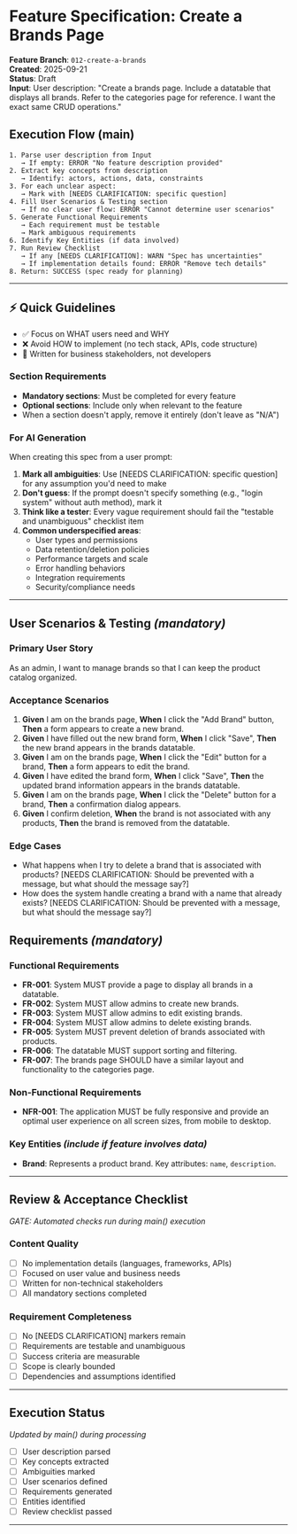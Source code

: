 # Feature Specification: Create a Brands Page

**Feature Branch**: `012-create-a-brands`  
**Created**: 2025-09-21  
**Status**: Draft  
**Input**: User description: "Create a brands page. Include a datatable that displays all brands. Refer to the categories page for reference. I want the exact same CRUD operations."

## Execution Flow (main)
```
1. Parse user description from Input
   → If empty: ERROR "No feature description provided"
2. Extract key concepts from description
   → Identify: actors, actions, data, constraints
3. For each unclear aspect:
   → Mark with [NEEDS CLARIFICATION: specific question]
4. Fill User Scenarios & Testing section
   → If no clear user flow: ERROR "Cannot determine user scenarios"
5. Generate Functional Requirements
   → Each requirement must be testable
   → Mark ambiguous requirements
6. Identify Key Entities (if data involved)
7. Run Review Checklist
   → If any [NEEDS CLARIFICATION]: WARN "Spec has uncertainties"
   → If implementation details found: ERROR "Remove tech details"
8. Return: SUCCESS (spec ready for planning)
```

---

## ⚡ Quick Guidelines
- ✅ Focus on WHAT users need and WHY
- ❌ Avoid HOW to implement (no tech stack, APIs, code structure)
- 👥 Written for business stakeholders, not developers

### Section Requirements
- **Mandatory sections**: Must be completed for every feature
- **Optional sections**: Include only when relevant to the feature
- When a section doesn't apply, remove it entirely (don't leave as "N/A")

### For AI Generation
When creating this spec from a user prompt:
1. **Mark all ambiguities**: Use [NEEDS CLARIFICATION: specific question] for any assumption you'd need to make
2. **Don't guess**: If the prompt doesn't specify something (e.g., "login system" without auth method), mark it
3. **Think like a tester**: Every vague requirement should fail the "testable and unambiguous" checklist item
4. **Common underspecified areas**:
   - User types and permissions
   - Data retention/deletion policies  
   - Performance targets and scale
   - Error handling behaviors
   - Integration requirements
   - Security/compliance needs

---

## User Scenarios & Testing *(mandatory)*

### Primary User Story
As an admin, I want to manage brands so that I can keep the product catalog organized.

### Acceptance Scenarios
1. **Given** I am on the brands page, **When** I click the "Add Brand" button, **Then** a form appears to create a new brand.
2. **Given** I have filled out the new brand form, **When** I click "Save", **Then** the new brand appears in the brands datatable.
3. **Given** I am on the brands page, **When** I click the "Edit" button for a brand, **Then** a form appears to edit the brand.
4. **Given** I have edited the brand form, **When** I click "Save", **Then** the updated brand information appears in the brands datatable.
5. **Given** I am on the brands page, **When** I click the "Delete" button for a brand, **Then** a confirmation dialog appears.
6. **Given** I confirm deletion, **When** the brand is not associated with any products, **Then** the brand is removed from the datatable.

### Edge Cases
- What happens when I try to delete a brand that is associated with products? [NEEDS CLARIFICATION: Should be prevented with a message, but what should the message say?]
- How does the system handle creating a brand with a name that already exists? [NEEDS CLARIFICATION: Should be prevented with a message, but what should the message say?]

## Requirements *(mandatory)*

### Functional Requirements
- **FR-001**: System MUST provide a page to display all brands in a datatable.
- **FR-002**: System MUST allow admins to create new brands.
- **FR-003**: System MUST allow admins to edit existing brands.
- **FR-004**: System MUST allow admins to delete existing brands.
- **FR-005**: System MUST prevent deletion of brands associated with products.
- **FR-006**: The datatable MUST support sorting and filtering.
- **FR-007**: The brands page SHOULD have a similar layout and functionality to the categories page.

### Non-Functional Requirements
- **NFR-001**: The application MUST be fully responsive and provide an optimal user experience on all screen sizes, from mobile to desktop.

### Key Entities *(include if feature involves data)*
- **Brand**: Represents a product brand. Key attributes: `name`, `description`.

---

## Review & Acceptance Checklist
*GATE: Automated checks run during main() execution*

### Content Quality
- [ ] No implementation details (languages, frameworks, APIs)
- [ ] Focused on user value and business needs
- [ ] Written for non-technical stakeholders
- [ ] All mandatory sections completed

### Requirement Completeness
- [ ] No [NEEDS CLARIFICATION] markers remain
- [ ] Requirements are testable and unambiguous  
- [ ] Success criteria are measurable
- [ ] Scope is clearly bounded
- [ ] Dependencies and assumptions identified

---

## Execution Status
*Updated by main() during processing*

- [ ] User description parsed
- [ ] Key concepts extracted
- [ ] Ambiguities marked
- [ ] User scenarios defined
- [ ] Requirements generated
- [ ] Entities identified
- [ ] Review checklist passed

---